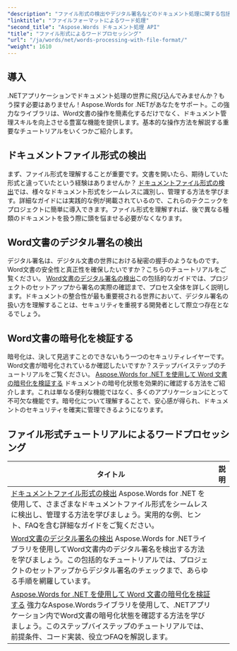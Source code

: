 ```yaml
---
"description": "ファイル形式の検出やデジタル署名などのドキュメント処理に関する包括的なチュートリアルを活用して、Aspose.Words for .NET のパワーを解き放ちましょう。"
"linktitle": "ファイルフォーマットによるワード処理"
"second_title": "Aspose.Words ドキュメント処理 API"
"title": "ファイル形式によるワードプロセッシング"
"url": "/ja/words/net/words-processing-with-file-format/"
"weight": 1610
---
```


## 導入

.NETアプリケーションでドキュメント処理の世界に飛び込んでみませんか？もう探す必要はありません！Aspose.Words for .NETがあなたをサポート。この強力なライブラリは、Word文書の操作を簡素化するだけでなく、ドキュメント管理スキルを向上させる豊富な機能を提供します。基本的な操作方法を解説する重要なチュートリアルをいくつかご紹介します。

## ドキュメントファイル形式の検出

まず、ファイル形式を理解することが重要です。文書を開いたら、期待していた形式と違っていたという経験はありませんか？ [ドキュメントファイル形式の検出](./document-file-format-detection/)では、様々なドキュメント形式をシームレスに識別し、管理する方法を学びます。詳細なガイドには実践的な例が掲載されているので、これらのテクニックをプロジェクトに簡単に導入できます。ファイル形式を理解すれば、後で異なる種類のドキュメントを扱う際に頭を悩ませる必要がなくなります。 

## Word文書のデジタル署名の検出

デジタル署名は、デジタル文書の世界における秘密の握手のようなものです。Word文書の安全性と真正性を確保したいですか？こちらのチュートリアルをご覧ください。 [Word文書のデジタル署名の検出](./detecting-digital-signatures/)この包括的なガイドでは、プロジェクトのセットアップから署名の実際の確認まで、プロセス全体を詳しく説明します。ドキュメントの整合性が最も重要視される世界において、デジタル署名の扱い方を理解することは、セキュリティを重視する開発者として際立つ存在となるでしょう。

## Word文書の暗号化を検証する

暗号化は、決して見逃すことのできないもう一つのセキュリティレイヤーです。Word文書が暗号化されているか確認したいですか？ステップバイステップのチュートリアルをご覧ください。 [Aspose.Words for .NET を使用して Word 文書の暗号化を検証する](./verify-word-document-encryption/) ドキュメントの暗号化状態を効果的に確認する方法をご紹介します。これは単なる便利な機能ではなく、多くのアプリケーションにとって不可欠な機能です。暗号化について理解することで、安心感が得られ、ドキュメントのセキュリティを確実に管理できるようになります。

 ## ファイル形式チュートリアルによるワードプロセッシング
| タイトル | 説明 |
| --- | --- |
| [ドキュメントファイル形式の検出](./document-file-format-detection/) Aspose.Words for .NET を使用して、さまざまなドキュメントファイル形式をシームレスに検出し、管理する方法を学びましょう。実用的な例、ヒント、FAQを含む詳細なガイドをご覧ください。 |
| [Word文書のデジタル署名の検出](./detecting-digital-signatures/) Aspose.Words for .NETライブラリを使用してWord文書内のデジタル署名を検出する方法を学びましょう。この包括的なチュートリアルでは、プロジェクトのセットアップからデジタル署名のチェックまで、あらゆる手順を網羅しています。 |
| [Aspose.Words for .NET を使用して Word 文書の暗号化を検証する](./verify-word-document-encryption/) 強力なAspose.Wordsライブラリを使用して、.NETアプリケーション内でWord文書の暗号化状態を確認する方法を学びましょう。このステップバイステップのチュートリアルでは、前提条件、コード実装、役立つFAQを解説します。 |